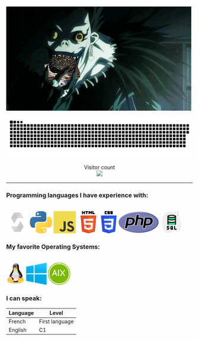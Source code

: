 ![](./sources/deathhhh.gif)

<a href=#><img src="./sources/contributions.svg"></a>

<p align="center"> 
  Visitor count<br>
  <img src="https://profile-counter.glitch.me/0xAymane/count.svg" />
</p>

***

### Programming languages I have experience with:
<br>

<div>
<img src="./sources/solidity.png" alt="Solidity" height="60" />
<img src="./sources/python.png" alt="Python" height="60" />
<img src="./sources/javascript.png" alt="Javascript" height="60" />
<img src="./sources/html.png" alt="HTML" height="60" />
<img src="./sources/css.png" alt="CSS" height="60" />
<img src="./sources/php.png" alt="PHP" height="60" />
<img src="./sources/sql.png" alt="SQL" height="60" />
</div>

### My favorite Operating Systems:
<br>

<div>
<img src="./sources/linux.png" alt="Linux" height="60" />
<img src="./sources/windows.png" alt="Windows" height="60" />
<img src="./sources/aix.png" alt="AIX" height="60" />
</div>

### I can speak:

Language | Level
-------- | --------
French | First language
English | C1